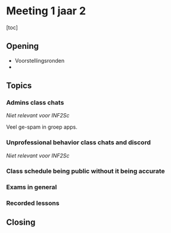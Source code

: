 # Meeting 1 jaar 2

[toc]

## Opening

* Voorstellingsronden
* 

## Topics

### Admins class chats

*Niet relevant voor INF2Sc*

Veel ge-spam in groep apps.

### Unprofessional behavior class chats and discord

*Niet relevant voor INF2Sc*

### Class schedule being public without it being accurate



### Exams in general



### Recorded lessons



## Closing
